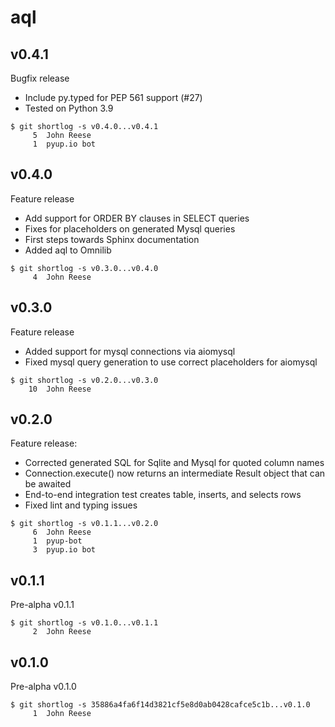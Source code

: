 aql
===

v0.4.1
------

Bugfix release

* Include py.typed for PEP 561 support (#27)
* Tested on Python 3.9

```
$ git shortlog -s v0.4.0...v0.4.1
     5	John Reese
     1	pyup.io bot
```


v0.4.0
------

Feature release

- Add support for ORDER BY clauses in SELECT queries
- Fixes for placeholders on generated Mysql queries
- First steps towards Sphinx documentation
- Added aql to Omnilib

```
$ git shortlog -s v0.3.0...v0.4.0
     4	John Reese
```


v0.3.0
------

Feature release

- Added support for mysql connections via aiomysql
- Fixed mysql query generation to use correct placeholders for aiomysql

```
$ git shortlog -s v0.2.0...v0.3.0
    10	John Reese
```


v0.2.0
------

Feature release:

- Corrected generated SQL for Sqlite and Mysql for quoted column names
- Connection.execute() now returns an intermediate Result object that
  can be awaited
- End-to-end integration test creates table, inserts, and selects rows
- Fixed lint and typing issues

```
$ git shortlog -s v0.1.1...v0.2.0
     6	John Reese
     1	pyup-bot
     3	pyup.io bot
```


v0.1.1
------

Pre-alpha v0.1.1

```
$ git shortlog -s v0.1.0...v0.1.1
     2	John Reese
```


v0.1.0
------

Pre-alpha v0.1.0

```
$ git shortlog -s 35886a4fa6f14d3821cf5e8d0ab0428cafce5c1b...v0.1.0
     1	John Reese
```
